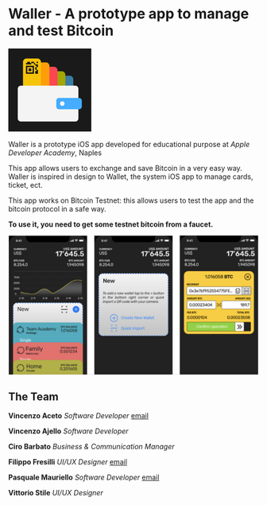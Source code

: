 # Waller - A prototype app to manage and test Bitcoin

![alt Waller icon](https://github.com/vinzaceto/madeInChain/blob/master/Waller/Waller/Assets.xcassets/AppIcon.appiconset/wallerIcon-83.5%402x.png)

Waller is a prototype iOS app developed for educational purpose at _Apple Developer Academy_, Naples

This app allows users to exchange and save Bitcoin in a very easy way. Waller is inspired in design to Wallet, the system iOS app to manage cards, ticket, ect.

This app works on Bitcoin Testnet: this allows users to test the app and the bitcoin protocol in a safe way.

**To use it, you need to get some testnet bitcoin from a faucet.**

![alt Waller screenshot](https://github.com/vinzaceto/madeInChain/blob/master/Screen%20Shot%202018-04-12%20at%2009.30.54.png)



**The Team**
-----

**Vincenzo Aceto** _Software Developer_ [email](mailTo://vinc.aceto@gmail.com)

**Vincenzo Ajello** _Software Developer_

**Ciro Barbato** _Business & Communication Manager_ 

**Filippo Fresilli** _UI/UX Designer_ [email](mailTo://filippo.fresilli@gmail.com)

**Pasquale Mauriello** _Software Developer_ [email](mailTo://paki81@cheapnet.it)

**Vittorio Stile** _UI/UX Designer_




